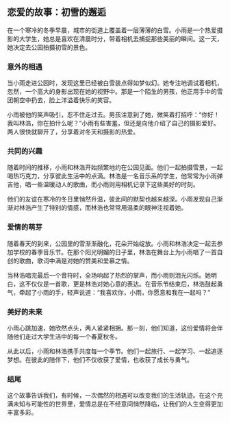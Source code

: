 ## 恋爱的故事：初雪的邂逅

在一个寒冷的冬季早晨，城市的街道上覆盖着一层薄薄的白雪。小雨是一个热爱摄影的大学生，她总是喜欢在清晨时分，带着相机去捕捉那些美丽的瞬间。这一天，她决定去公园拍摄初雪的景色。

### 意外的相遇

当小雨走进公园时，发现这里已经被白雪装点得如梦似幻。她专注地调试着相机，忽然，一个高大的身影出现在她的视野中。那是一个陌生的男孩，他正用手中的雪团朝空中扔去，脸上洋溢着快乐的笑容。

小雨被他的笑声吸引，忍不住走过去。男孩注意到了她，微笑着打招呼：“你好！我叫林浩，你在拍什么呢？”小雨有些害羞，但还是向他介绍了自己的摄影爱好。两人很快就聊开了，分享着对冬天和摄影的热爱。

### 共同的兴趣

随着时间的推移，小雨和林浩开始频繁地约在公园见面。他们一起拍摄雪景，一起喝热巧克力，分享彼此生活中的点滴。林浩是一名音乐系的学生，他常常为小雨弹吉他，唱一些温暖动人的歌曲，而小雨则用相机记录下这些美好的时刻。

他们的友谊在寒冷的冬日里悄然升温，彼此间的默契也越来越深。小雨发现自己渐渐对林浩产生了特别的情感，而林浩也常常用温柔的眼神注视着她。

### 爱情的萌芽

随着春天的到来，公园里的雪渐渐融化，花朵开始绽放。小雨和林浩决定一起去参加学校的春季音乐节。在那个阳光明媚的日子里，林浩在舞台上为小雨唱了一首自创的歌曲，歌词中满是对她的赞美和爱慕之情。

当林浩唱完最后一个音符时，全场响起了热烈的掌声，而小雨则泪光闪烁。她明白，这不仅仅是一首歌，更是林浩对她心意的表达。在音乐节结束后，林浩鼓起勇气，牵起了小雨的手，轻声说道：“我喜欢你，小雨，你愿意和我在一起吗？”

### 美好的未来

小雨心跳加速，她欣然点头，两人紧紧相拥。那一刻，他们知道，这份爱情将会伴随他们走过大学生活中的每一个春夏秋冬。

从此以后，小雨和林浩携手共度每一个季节。他们一起旅行、一起学习、一起追逐梦想。在彼此的陪伴下，他们不仅收获了爱情，也收获了成长与勇气。

### 结尾

这个故事告诉我们，有时候，一次偶然的相遇可以改变我们的生活轨迹。在这个充满未知与可能性的世界里，爱情总是在不经意间悄然降临，让我们的人生变得更加丰富多彩。
